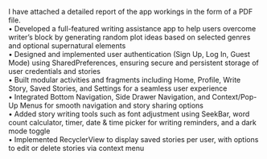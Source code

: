 I have attached a detailed report of the app workings in the form of a PDF file.<br/>
•	Developed a full-featured writing assistance app to help users overcome writer’s block by generating random plot ideas based on selected genres and optional supernatural elements<br/>
•	Designed and implemented user authentication (Sign Up, Log In, Guest Mode) using SharedPreferences, ensuring secure and persistent storage of user credentials and stories<br/>
•	Built modular activities and fragments including Home, Profile, Write Story, Saved Stories, and Settings for a seamless user experience<br/>
•	Integrated Bottom Navigation, Side Drawer Navigation, and Context/Pop-Up Menus for smooth navigation and story sharing options<br/>
•	Added story writing tools such as font adjustment using SeekBar, word count calculator, timer, date & time picker for writing reminders, and a dark mode toggle<br/>
•	Implemented RecyclerView to display saved stories per user, with options to edit or delete stories via context menu
